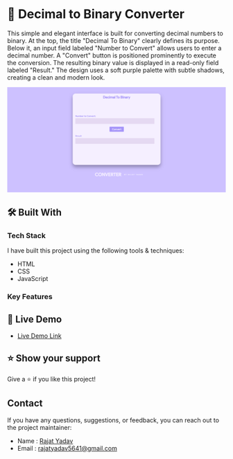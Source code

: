 # 🔢 Decimal to Binary Converter <a name="about-project"></a>

This simple and elegant interface is built for converting decimal numbers to binary. At the top, the title "Decimal To Binary" clearly defines its purpose. Below it, an input field labeled "Number to Convert" allows users to enter a decimal number. A "Convert" button is positioned prominently to execute the conversion. The resulting binary value is displayed in a read-only field labeled "Result." The design uses a soft purple palette with subtle shadows, creating a clean and modern look.


![screenshot](/Decimal%20to%20Binary/assets/image.png)

## 🛠 Built With 

### Tech Stack 

I have built this project using the following tools & techniques:

- HTML
- CSS
- JavaScript

### Key Features 


## 🚀 Live Demo 

- [Live Demo Link](https://java-script-projects04-yr.vercel.app/)


## ⭐️ Show your support 

Give a ⭐️ if you like this project!

## Contact

If you have any questions, suggestions, or feedback, you can reach out to the project maintainer:

- Name : [Rajat Yadav](https://https://www.linkedin.com/in/rajat-y-089238265/)
- Email : [rajatyadav5641@gmail.com](mailto:rajatyadav5641@gmail.com)
